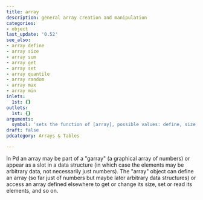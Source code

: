 ```yaml
---
title: array
description: general array creation and manipulation
categories:
- object
last_update: '0.52'
see_also:
- array define
- array size
- array sum
- array get
- array set
- array quantile
- array random
- array max
- array min
inlets:
  1st: {}
outlets:
  1st: {}
arguments:
  symbol: 'sets the function of [array], possible values: define, size, sum, get, set, quantile, random, max and min. The default value is "define".'
draft: false
pdcategory: Arrays & Tables

---
```


In Pd an array may be part of a "garray" (a graphical array of numbers) or appear as a slot in a data structure (in which case the elements may be arbitrary data, not necessarily just numbers). The "array" object can define an array (so far just of numbers but maybe later arbitrary data structures) or access an array defined elsewhere to get or change its size, set or read its elements, and so on.
